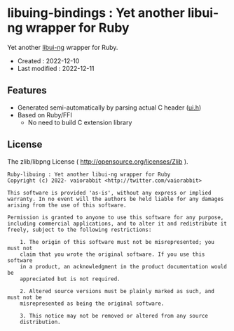 <!-- -*- mode:markdown; coding:utf-8; -*- -->

# libuing-bindings : Yet another libui-ng wrapper for Ruby #

Yet another [libui-ng](https://github.com/libui-ng/libui-ng) wrapper for Ruby.

*   Created : 2022-12-10
*   Last modified : 2022-12-11

## Features ##

*   Generated semi-automatically by parsing actual C header ([ui.h](https://github.com/libui-ng/libui-ng/blob/master/ui.h))
*   Based on Ruby/FFI
    *   No need to build C extension library

## License ##

The zlib/libpng License ( http://opensource.org/licenses/Zlib ).

    Ruby-libuing : Yet another libui-ng wrapper for Ruby
    Copyright (c) 2022- vaiorabbit <http://twitter.com/vaiorabbit>

    This software is provided 'as-is', without any express or implied
    warranty. In no event will the authors be held liable for any damages
    arising from the use of this software.

    Permission is granted to anyone to use this software for any purpose,
    including commercial applications, and to alter it and redistribute it
    freely, subject to the following restrictions:

        1. The origin of this software must not be misrepresented; you must not
        claim that you wrote the original software. If you use this software
        in a product, an acknowledgment in the product documentation would be
        appreciated but is not required.

        2. Altered source versions must be plainly marked as such, and must not be
        misrepresented as being the original software.

        3. This notice may not be removed or altered from any source
        distribution.
